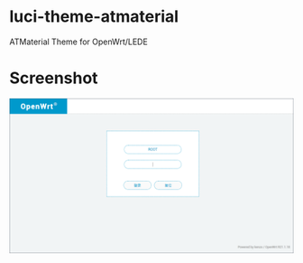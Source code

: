 # luci-theme-atmaterial
ATMaterial Theme for OpenWrt/LEDE

# Screenshot
![image](https://github.com/C-oss/luci-theme-atmaterial/blob/master/screenshot/login.png)

